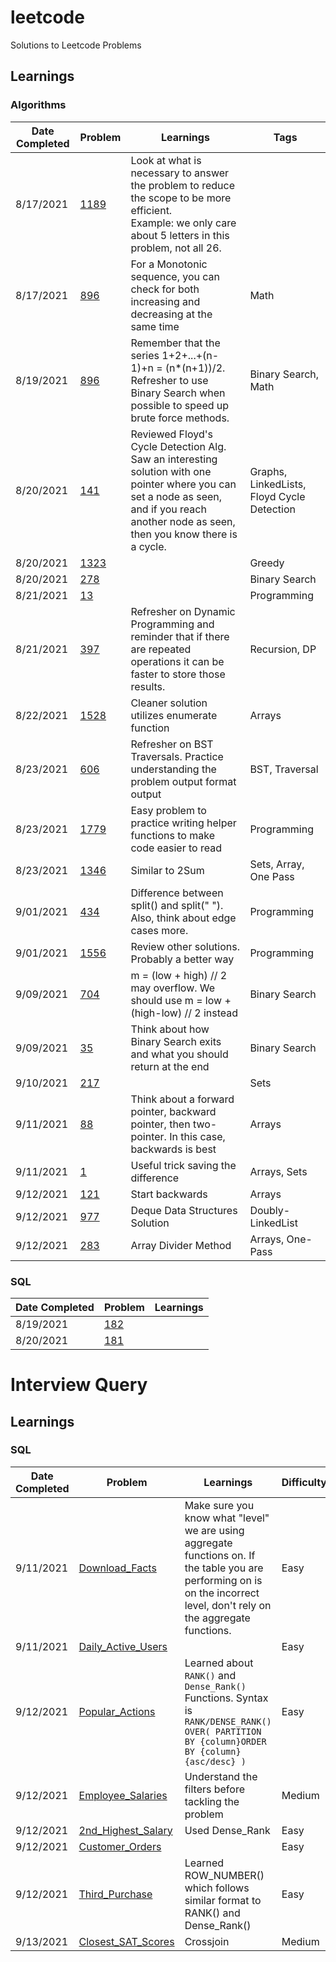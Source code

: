 # leetcode

Solutions to Leetcode Problems

## Learnings

### Algorithms

| Date Completed | Problem                                                                                 | Learnings                                                                                                                                                                                   | Tags                                       |
| -------------- | --------------------------------------------------------------------------------------- | ------------------------------------------------------------------------------------------------------------------------------------------------------------------------------------------- | ------------------------------------------ |
| 8/17/2021      | [1189](Python_Solutions/1189_Maximum_Number_of_Balloons.py)                             | Look at what is necessary to answer the problem to reduce the scope to be more efficient. <br /> Example: we only care about 5 letters in this problem, not all 26.                         |                                            |
| 8/17/2021      | [896](Python_Solutions/896_Monotonic_Array.py)                                          | For a Monotonic sequence, you can check for both increasing and decreasing at the same time                                                                                                 | Math                                       |
| 8/19/2021      | [896](Python_Solutions/441_Arranging_Coins.py)                                          | Remember that the series 1+2+...+(n-1)+n = (n\*(n+1))/2. Refresher to use Binary Search when possible to speed up brute force methods.                                                      | Binary Search, Math                        |
| 8/20/2021      | [141](Python_Solutions/141_Linked_List_Cycle.py)                                        | Reviewed Floyd's Cycle Detection Alg. Saw an interesting solution with one pointer where you can set a node as seen, and if you reach another node as seen, then you know there is a cycle. | Graphs, LinkedLists, Floyd Cycle Detection |
| 8/20/2021      | [1323](Python_Solutions/1323_Maximum_69_Number.py)                                      |                                                                                                                                                                                             | Greedy                                     |
| 8/20/2021      | [278](Python_Solutions/278_First_Bad_Version.py)                                        |                                                                                                                                                                                             | Binary Search                              |
| 8/21/2021      | [13](Python_Solutions/13_Roman_to_Integer.py)                                           |                                                                                                                                                                                             | Programming                                |
| 8/21/2021      | [397](Python_Solutions/397_Integer_Replacement.py)                                      | Refresher on Dynamic Programming and reminder that if there are repeated operations it can be faster to store those results.                                                                | Recursion, DP                              |
| 8/22/2021      | [1528](Python_Solutions/1528_Shuffle_String.py)                                         | Cleaner solution utilizes enumerate function                                                                                                                                                | Arrays                                     |
| 8/23/2021      | [606](Python_Solutions/606_Construct_String_from_Binary_Tree.py)                        | Refresher on BST Traversals. Practice understanding the problem output format output                                                                                                        | BST, Traversal                             |
| 8/23/2021      | [1779](Python_Solutions/1779_Find_Nearest_Point_That_Has_the_Same_X_or_Y_Coordinate.py) | Easy problem to practice writing helper functions to make code easier to read                                                                                                               | Programming                                |
| 8/23/2021      | [1346](Python_Solutions/1346_Check_If_N_and_Its_Double_Exist.py)                        | Similar to 2Sum                                                                                                                                                                             | Sets, Array, One Pass                      |
| 9/01/2021      | [434](Python_Solutions/434_Number_of_Segments_in_a_String.py)                           | Difference between split() and split(" "). Also, think about edge cases more.                                                                                                               | Programming                                |
| 9/01/2021      | [1556](Python_Solutions/1556_Thousand_Separator.py)                                     | Review other solutions. Probably a better way                                                                                                                                               | Programming                                |
| 9/09/2021      | [704](Python_Solutions/704_Binary_Search.py)                                            | m = (low + high) // 2 may overflow. We should use m = low + (high-low) // 2 instead                                                                                                         | Binary Search                              |
| 9/09/2021      | [35](Python_Solutions/35_Search_Insert_Position.py)                                     | Think about how Binary Search exits and what you should return at the end                                                                                                                   | Binary Search                              |
| 9/10/2021      | [217](Python_Solutions/217_Contains_Duplicate.py)                                       |                                                                                                                                                                                             | Sets                                       |
| 9/11/2021      | [88](Python_Solutions/88_Merge_Sorted_Array.py)                                         | Think about a forward pointer, backward pointer, then two-pointer. In this case, backwards is best                                                                                          | Arrays                                     |
| 9/11/2021      | [1](Python_Solutions/1_Two_Sum.py)                                                      | Useful trick saving the difference                                                                                                                                                          | Arrays, Sets                               |
| 9/12/2021      | [121](Python_Solutions/121_Best_Time_to_Buy_and_Sell_Stock.py)                          | Start backwards                                                                                                                                                                             | Arrays                                     |
| 9/12/2021      | [977](Python_Solutions/977_Squares_of_a_Sorted_Array.py)                                | Deque Data Structures Solution                                                                                                                                                              | Doubly-LinkedList                          |
| 9/12/2021      | [283](Python_Solutions/283_Move_Zeroes.py)                                              | Array Divider Method                                                                                                                                                                        | Arrays, One-Pass                           |

### SQL

| Date Completed | Problem                                                                 | Learnings |
| -------------- | ----------------------------------------------------------------------- | --------- |
| 8/19/2021      | [182](SQL_Solutions/182_Duplicate_Emails.sql)                           |           |
| 8/20/2021      | [181](SQL_Solutions/181_Employees_Earning_More_Than_Their_Managers.sql) |           |

# Interview Query

## Learnings

### SQL

| Date Completed | Problem                                                      | Learnings                                                                                                                                                                 | Difficulty |
| -------------- | ------------------------------------------------------------ | ------------------------------------------------------------------------------------------------------------------------------------------------------------------------- | ---------- |
| 9/11/2021      | [Download_Facts](Interview_Query/Download_Facts.sql)         | Make sure you know what "level" we are using aggregate functions on. If the table you are performing on is on the incorrect level, don't rely on the aggregate functions. | Easy       |
| 9/11/2021      | [Daily_Active_Users](Interview_Query/Daily_Active_Users.sql) |                                                                                                                                                                           | Easy       |
| 9/12/2021      | [Popular_Actions](Interview_Query/Popular_Actions.sql)       | Learned about `RANK()` and `Dense_Rank()` Functions. Syntax is `RANK/DENSE_RANK() OVER( PARTITION BY {column}ORDER BY {column} {asc/desc} )`                              | Easy       |
| 9/12/2021      | [Employee_Salaries](Interview_Query/Employee_Salaries.sql)   | Understand the filters before tackling the problem                                                                                                                        | Medium     |
| 9/12/2021      | [2nd_Highest_Salary](Interview_Query/2nd_Highest_Salary.sql) | Used Dense_Rank                                                                                                                                                           | Easy       |
| 9/12/2021      | [Customer_Orders](Interview_Query/Customer_Orders.sql)       |                                                                                                                                                                           | Easy       |
| 9/12/2021      | [Third_Purchase](Interview_Query/Third_Purchase.sql)         | Learned ROW_NUMBER() which follows similar format to RANK() and Dense_Rank()                                                                                              | Easy       |
| 9/13/2021      | [Closest_SAT_Scores](Interview_Query/Closest_SAT_Scores.sql) | Crossjoin                                                                                                                                                                 | Medium     |
